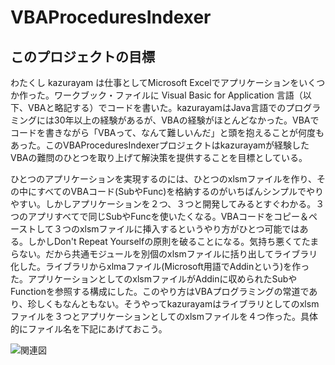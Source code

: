 # VBAProceduresIndexer

## このプロジェクトの目標

わたくし kazurayam は仕事としてMicrosoft Excelでアプリケーションをいくつか作った。ワークブック・ファイルに Visual Basic for Application 言語（以下、VBAと略記する）でコードを書いた。kazurayamはJava言語でのプログラミングには30年以上の経験があるが、VBAの経験がほとんどなかった。VBAでコードを書きながら「VBAって、なんて難しいんだ」と頭を抱えることが何度もあった。このVBAProceduresIndexerプロジェクトはkazurayamが経験したVBAの難問のひとつを取り上げて解決策を提供することを目標としている。

ひとつのアプリケーションを実現するのには、ひとつのxlsmファイルを作り、その中にすべてのVBAコード(SubやFunc)を格納するのがいちばんシンプルでやりやすい。しかしアプリケーションを２つ、３つと開発してみるとすぐわかる。３つのアプリすべてで同じSubやFuncを使いたくなる。VBAコードをコピー＆ペーストして３つのxlsmファイルに挿入するというやり方がひとつ可能ではある。しかしDon't Repeat Yourselfの原則を破ることになる。気持ち悪くてたまらない。だから共通モジュールを別個のxlsmファイルに括り出してライブラリ化した。ライブラリからxlmaファイル(Microsoft用語でAddinという)を作った。アプリケーションとしてのxlsmファイルがAddinに収められたSubやFunctionを参照する構成にした。このやり方はVBAプログラミングの常道であり、珍しくもなんともない。そうやってkazurayamはライブラリとしてのxlsmファイルを３つとアプリケーションとしてのxlsmファイルを４つ作った。具体的にファイル名を下記にあげておこう。

![関連図](https://kazurayam.github.io/VBAProceduresIndexer/diagrams/out/ExcelFiles/事務局Excelブック関連図.png)








